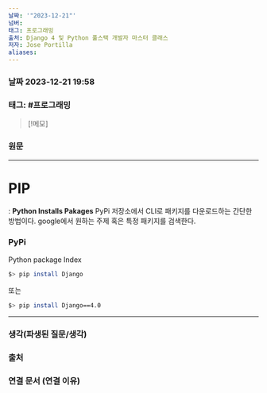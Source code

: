 ```yaml
---
날짜: '"2023-12-21"'
넘버: 
태그: 프로그래밍
출처: Django 4 및 Python 풀스택 개발자 마스터 클래스
저자: Jose Portilla
aliases:
---
```

### 날짜  2023-12-21 19:58

### 태그: #프로그래밍 

>[!메모]
>

### 원문
---
# PIP
: **Python Installs Pakages**
PyPi 저장소에서 CLI로 패키지를 다운로드하는 간단한 방법이다.
google에서 원하는 주제 혹은 특정 패키지를 검색한다.
### PyPi
Python package Index

```sh
$> pip install Django
```
또는
```sh
$> pip install Django==4.0
```

---
### 생각(파생된 질문/생각)

### 출처

### 연결 문서 (연결 이유)
